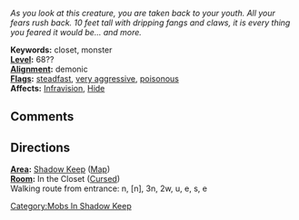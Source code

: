*As you look at this creature, you are taken back to your youth. All
your fears rush back. 10 feet tall with dripping fangs and claws, it is
every thing you feared it would be... and more.*

**Keywords:** closet, monster  
**[Level](Level "wikilink"):** 68??  
**[Alignment](Alignment "wikilink"):** demonic  
**[Flags](:Category:Mob_Types "wikilink"):**
[steadfast](Sentinel_Mobs "wikilink"), [very
aggressive](Aggressive_Mobs "wikilink"),
[poisonous](Biting_Mobs "wikilink")  
**Affects:** [Infravision](Infravision "wikilink"),
[Hide](Hide "wikilink")

## Comments

## Directions

**[Area](:Category:Areas "wikilink"):** [Shadow
Keep](:Category:Shadow_Keep "wikilink")
([Map](Shadow_Keep_Map "wikilink"))  
**[Room](:Category:Rooms "wikilink"):** In the Closet
([Cursed](Cursed_Rooms "wikilink"))  
Walking route from entrance: n, \[n\], 3n, 2w, u, e, s, e

[Category:Mobs In Shadow Keep](Category:Mobs_In_Shadow_Keep "wikilink")
